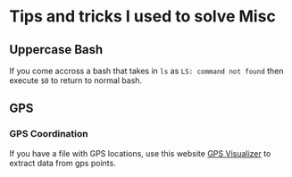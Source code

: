 # Tips and tricks I used to solve Misc
## Uppercase Bash
If you come accross a bash that takes in `ls` as `LS: command not found` then execute `$0` to return to normal bash.

## GPS
### GPS Coordination
If you have a file with GPS locations, use this website [GPS Visualizer](http://www.gpsvisualizer.com/) to extract data from gps points.
